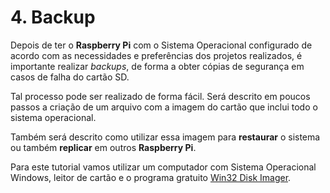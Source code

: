 # 4. Backup

Depois de ter o **Raspberry Pi** com o Sistema Operacional configurado de acordo com as necessidades e preferências dos projetos realizados, é importante realizar _backups_, de forma a obter cópias de segurança em casos de falha do cartão SD.

Tal processo pode ser realizado de forma fácil. Será descrito em poucos passos a criação de um arquivo com a imagem do cartão que inclui todo o sistema operacional.

Também será descrito como utilizar essa imagem para __restaurar__ o sistema ou também __replicar__ em outros **Raspberry Pi**.

Para este tutorial vamos utilizar um computador com Sistema Operacional Windows, leitor de cartão e o programa gratuito [Win32 Disk Imager](http://sourceforge.net/projects/win32diskimager/).
